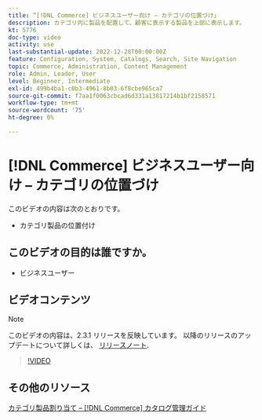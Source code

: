 ```yaml
---
title: “[!DNL Commerce] ビジネスユーザー向け – カテゴリの位置づけ」
description: カテゴリ内に製品を配置して、顧客に表示する製品を上部に表示します。
kt: 5776
doc-type: video
activity: use
last-substantial-update: 2022-12-28T00:00:00Z
feature: Configuration, System, Catalogs, Search, Site Navigation
topic: Commerce, Administration, Content Management
role: Admin, Leader, User
level: Beginner, Intermediate
exl-id: 499b4ba1-c0b3-4961-8b03-6f8cbe965ca7
source-git-commit: f7aa1f0063cbcad6d331a13817214b1bf2158571
workflow-type: tm+mt
source-wordcount: '75'
ht-degree: 0%

---
```


# [!DNL Commerce] ビジネスユーザー向け – カテゴリの位置づけ

このビデオの内容は次のとおりです。

- カテゴリ製品の位置付け

## このビデオの目的は誰ですか。

- ビジネスユーザー

## ビデオコンテンツ

>[!NOTE]
>
>このビデオの内容は、2.3.1 リリースを反映しています。 以降のリリースのアップデートについて詳しくは、 [リリースノート](https://experienceleague.adobe.com/docs/commerce-operations/release/notes/overview.html).

>[!VIDEO](https://video.tv.adobe.com/v/36187?quality=12&learn=on)

## その他のリソース

[カテゴリ製品割り当て –  [!DNL Commerce] カタログ管理ガイド](https://experienceleague.adobe.com/docs/commerce-admin/catalog/categories/products-in-category/categories-product-assignments.html)
